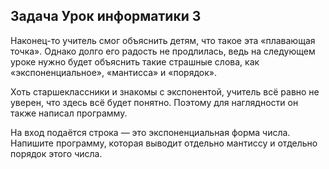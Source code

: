 ## Задача Урок информатики 3
Наконец-то учитель смог объяснить детям,
что такое эта «плавающая точка». Однако долго его радость не продлилась,
ведь на следующем уроке нужно будет объяснить такие страшные слова,
как «экспоненциальное», «мантисса» и «порядок».

Хоть старшеклассники и знакомы с экспонентой,
учитель всё равно не уверен, что здесь всё будет понятно.
Поэтому для наглядности он также написал программу.

На вход подаётся строка — это экспоненциальная форма числа.
Напишите программу,
которая выводит отдельно мантиссу и отдельно порядок этого числа.

